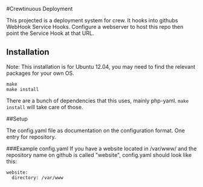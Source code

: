 #Crewtinuous Deployment

This projected is a deployment system for crew. It hooks into githubs WebHook Service Hooks. Configure a webserver to host this repo
then point the Service Hook at that URL.

## Installation

Note: This installation is for Ubuntu 12.04, you may need to find the relevant packages for your own OS.

```
make
make install
```
There are a bunch of dependencies that this uses, mainly php-yaml. ```make install``` will take care of those.


##Setup

The config.yaml file as documentation on the configuration format. One entry for repository.

###Example config.yaml
If you have a website located in /var/www/ and the repository name on github is called "website", config.yaml should look like this:
```
website:
  directory: /var/www
```
